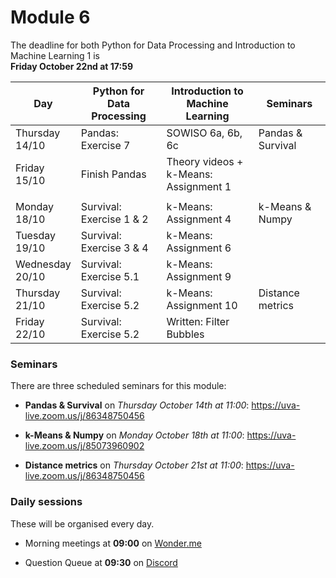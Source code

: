 
# Module 6

The deadline for both Python for Data Processing and Introduction to Machine Learning 1 is<br>**Friday October 22nd at 17:59**

| Day                | Python for<br>Data Processing | Introduction to<br>Machine Learning      | Seminars          |
|--------------------|-------------------------------|------------------------------------------|-------------------|
| Thursday<br>14/10  | Pandas: Exercise 7            | SOWISO 6a, 6b, 6c                        | Pandas & Survival |
| Friday<br>15/10    | Finish Pandas                 | Theory videos +<br>k-Means: Assignment 1 |                   |
|                    |                               |                                          |                   |
| Monday<br>18/10    | Survival: Exercise 1 & 2      | k-Means: Assignment 4                    | k-Means & Numpy   |
| Tuesday<br>19/10   | Survival: Exercise 3 & 4      | k-Means: Assignment 6                    |                   |
| Wednesday<br>20/10 | Survival: Exercise 5.1        | k-Means: Assignment 9                    |                   |
| Thursday<br>21/10  | Survival: Exercise 5.2        | k-Means: Assignment 10                   | Distance metrics  |
| Friday<br>22/10    | Survival: Exercise 5.2        | Written: Filter Bubbles                  |                   |

### Seminars

There are three scheduled seminars for this module:

* **Pandas & Survival** on *Thursday October 14th at 11:00*: <https://uva-live.zoom.us/j/86348750456>

* **k-Means & Numpy** on *Monday October 18th at 11:00*: <https://uva-live.zoom.us/j/85073960902>

* **Distance metrics** on *Thursday October 21st at 11:00*: <https://uva-live.zoom.us/j/86348750456>

### Daily sessions

These will be organised every day.

* Morning meetings at **09:00** on [Wonder.me](https://www.wonder.me/r?id=c6cdcb4d-7901-44dc-9b9f-fe90898c22a5)

* Question Queue at **09:30** on [Discord](https://discord.gg/y9BVSck5z5)

